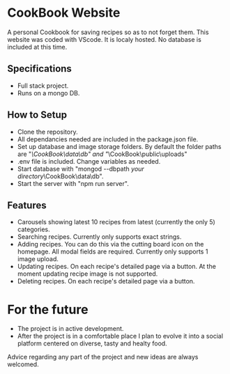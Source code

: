 # CookBook Website

  A personal Cookbook for saving recipes so as to not forget them. This website was coded with VScode. 
  It is localy hosted. No database is included at this time.

## Specifications

  - Full stack project.
  - Runs on a mongo DB.
  
## How to Setup

  - Clone the repository.
  - All dependancies needed are included in the package.json file.
  - Set up database and image storage folders. By default the folder paths are "*\CookBook\data\db" and "*\CookBook\public\uploads"
  - .env file is included. Change variables as needed.
  - Start database with "mongod --dbpath *your directory*\CookBook\data\db".  
  - Start the server with "npm run server".

## Features

  - Carousels showing latest 10 recipes from latest (currently the only 5) categories.
  - Searching recipes. Currently only supports exact strings. 
  - Adding recipes. You can do this via the cutting board icon on the homepage. All modal fields are required. Currently only supports 1 image upload.
  - Updating recipes. On each recipe's detailed page via a button. At the moment updating recipe image is not supported.
  - Deleting recipes. On each recipe's detailed page via a button.

# For the future
  
  - The project is in active development.
  - After the project is in a comfortable place I plan to evolve it into a social platform centered on diverse, tasty and healty food.

Advice regarding any part of the project and new ideas are always welcomed. 